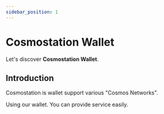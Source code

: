 ```yaml
---
sidebar_position: 1
---
```


# Cosmostation Wallet

Let's discover **Cosmostation Wallet**.


## Introduction

Cosmostation is wallet support various "Cosmos Networks".

Using our wallet. You can provide service easily.